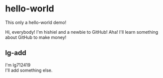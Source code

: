 # hello-world
This only a hello-world demo!

Hi, everybody! I'm hishiel and a newbie to GitHub! Aha!
I'll learn something about GitHub to make money!


## lg-add
I'm lg712419  
I'll add something else.
